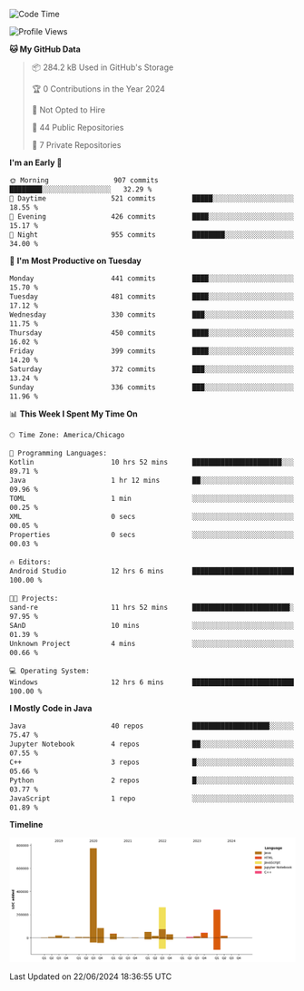 <!--START_SECTION:waka-->
![Code Time](http://img.shields.io/badge/Code%20Time-461%20hrs%2056%20mins-blue)

![Profile Views](http://img.shields.io/badge/Profile%20Views-11-blue)

**🐱 My GitHub Data** 

> 📦 284.2 kB Used in GitHub's Storage 
 > 
> 🏆 0 Contributions in the Year 2024
 > 
> 🚫 Not Opted to Hire
 > 
> 📜 44 Public Repositories 
 > 
> 🔑 7 Private Repositories 
 > 
**I'm an Early 🐤** 

```text
🌞 Morning                907 commits         ████████░░░░░░░░░░░░░░░░░   32.29 % 
🌆 Daytime                521 commits         █████░░░░░░░░░░░░░░░░░░░░   18.55 % 
🌃 Evening                426 commits         ████░░░░░░░░░░░░░░░░░░░░░   15.17 % 
🌙 Night                  955 commits         ████████░░░░░░░░░░░░░░░░░   34.00 % 
```
📅 **I'm Most Productive on Tuesday** 

```text
Monday                   441 commits         ████░░░░░░░░░░░░░░░░░░░░░   15.70 % 
Tuesday                  481 commits         ████░░░░░░░░░░░░░░░░░░░░░   17.12 % 
Wednesday                330 commits         ███░░░░░░░░░░░░░░░░░░░░░░   11.75 % 
Thursday                 450 commits         ████░░░░░░░░░░░░░░░░░░░░░   16.02 % 
Friday                   399 commits         ████░░░░░░░░░░░░░░░░░░░░░   14.20 % 
Saturday                 372 commits         ███░░░░░░░░░░░░░░░░░░░░░░   13.24 % 
Sunday                   336 commits         ███░░░░░░░░░░░░░░░░░░░░░░   11.96 % 
```


📊 **This Week I Spent My Time On** 

```text
🕑︎ Time Zone: America/Chicago

💬 Programming Languages: 
Kotlin                   10 hrs 52 mins      ██████████████████████░░░   89.71 % 
Java                     1 hr 12 mins        ██░░░░░░░░░░░░░░░░░░░░░░░   09.96 % 
TOML                     1 min               ░░░░░░░░░░░░░░░░░░░░░░░░░   00.25 % 
XML                      0 secs              ░░░░░░░░░░░░░░░░░░░░░░░░░   00.05 % 
Properties               0 secs              ░░░░░░░░░░░░░░░░░░░░░░░░░   00.03 % 

🔥 Editors: 
Android Studio           12 hrs 6 mins       █████████████████████████   100.00 % 

🐱‍💻 Projects: 
sand-re                  11 hrs 52 mins      ████████████████████████░   97.95 % 
SAnD                     10 mins             ░░░░░░░░░░░░░░░░░░░░░░░░░   01.39 % 
Unknown Project          4 mins              ░░░░░░░░░░░░░░░░░░░░░░░░░   00.66 % 

💻 Operating System: 
Windows                  12 hrs 6 mins       █████████████████████████   100.00 % 
```

**I Mostly Code in Java** 

```text
Java                     40 repos            ███████████████████░░░░░░   75.47 % 
Jupyter Notebook         4 repos             ██░░░░░░░░░░░░░░░░░░░░░░░   07.55 % 
C++                      3 repos             █░░░░░░░░░░░░░░░░░░░░░░░░   05.66 % 
Python                   2 repos             █░░░░░░░░░░░░░░░░░░░░░░░░   03.77 % 
JavaScript               1 repo              ░░░░░░░░░░░░░░░░░░░░░░░░░   01.89 % 
```



**Timeline**

![Lines of Code chart](https://raw.githubusercontent.com/phanijsp/phanijsp/main/assets/bar_graph.png)


 Last Updated on 22/06/2024 18:36:55 UTC
<!--END_SECTION:waka-->
